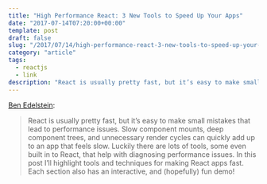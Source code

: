 ```yaml
---
title: "High Performance React: 3 New Tools to Speed Up Your Apps"
date: "2017-07-14T07:20:00+00:00"
template: post
draft: false
slug: "/2017/07/14/high-performance-react-3-new-tools-to-speed-up-your-apps/"
category: "article"
tags:
  - reactjs
  - link
description: "React is usually pretty fast, but it’s easy to make small mistakes that lead to performance issues. Slow component mounts, deep component trees, and unnecessary render cycles can quickly add up to an app that feels slow."
---
```


[Ben Edelstein](https://medium.freecodecamp.org/make-react-fast-again-tools-and-techniques-for-speeding-up-your-react-app-7ad39d3c1b82):

> React is usually pretty fast, but it’s easy to make small mistakes that lead to performance issues. Slow component mounts, deep component trees, and unnecessary render cycles can quickly add up to an app that feels slow.
> Luckily there are lots of tools, some even built in to React, that help with diagnosing performance issues. In this post I’ll highlight tools and techniques for making React apps fast. Each section also has an interactive, and (hopefully) fun demo!
